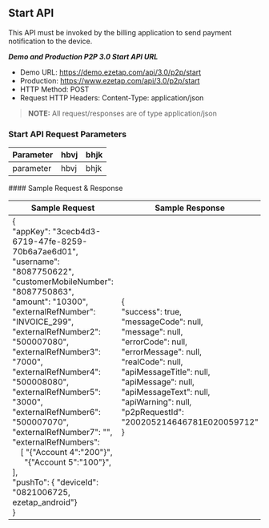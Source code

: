 ## Start API

This API must be invoked by the billing application to send payment notification to the device.

***Demo and Production P2P 3.0 Start API URL***
- Demo URL: https://demo.ezetap.com/api/3.0/p2p/start
- Production: https://www.ezetap.com/api/3.0/p2p/start
- HTTP Method: POST
- Request HTTP Headers: Content-Type: application/json

> **NOTE:** All request/responses are of type application/json

### Start API Request Parameters

<!-- |Parameter|Datatype|Description|
|---------|--------|-----------|
|appKey|String(50)|APP key shared by Ezetap (Mandatory)|
|pushTo|Json with “deviceId” as String (250)"|PushTo is a json with destination info like Device id of the pos on which notification will be sent (Mandatory). Please refer the syntax in Sample request 'pushTo': { 'deviceId': '<device serial number>, ezetap_android| -->

<table class = "params">
<thead class = "paramhead"><tr><th class = "parameter">Parameter</th><th class = "datatype">hbvj</th><th class = "Desc">bhjk</th></tr></thead>
<tbody>
<tr>
<td>parameter</td>
<td>hbvj</td>
<td>bhjk</td>
</tr>
</tbody>
</table>
#### Sample Request & Response

|Sample Request|Sample Response|
|-----|-----|
|{<br>"appKey": "3cecb4d3-6719-47fe-8259-70b6a7ae6d01",<br>    "username": "8087750622",<br>"customerMobileNumber": "8087750863",<br>"amount": "10300",<br>"externalRefNumber": "INVOICE_299",<br>"externalRefNumber2": "500007080",<br>"externalRefNumber3": "7000",<br>"externalRefNumber4": "500008080",<br>"externalRefNumber5": "3000",<br>"externalRefNumber6": "500007070",<br>"externalRefNumber7": "",<br>"externalRefNumbers":<br>&emsp;[ "{\"Account 4\":\"200\"}",<br>&ensp;&emsp;"{\"Account 5\":\"100\"}", ],<br>"pushTo": { "deviceId": "0821006725, ezetap_android"}<br>}|{ <br>"success": true,<br>"messageCode": null,<br>"message": null,<br>"errorCode": null,<br>"errorMessage": null,<br>"realCode": null,<br>"apiMessageTitle": null,<br>"apiMessage": null,<br>"apiMessageText": null,<br>"apiWarning": null,<br>"p2pRequestId":<br>"200205214646781E020059712"<br>}|